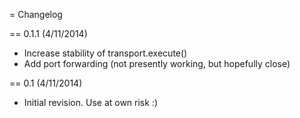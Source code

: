 = Changelog

== 0.1.1 (4/11/2014)

- Increase stability of transport.execute()
- Add port forwarding (not presently working, but hopefully close)

== 0.1 (4/11/2014)

- Initial revision.  Use at own risk :)
